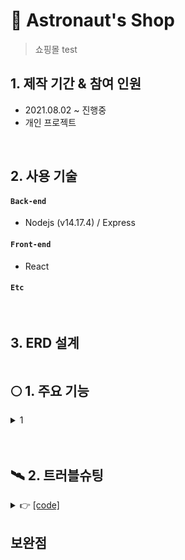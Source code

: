 # 🚀 Astronaut's Shop

> 쇼핑몰
> test
> </br>

## 1. 제작 기간 & 참여 인원

- 2021.08.02 ~ 진행중
- 개인 프로젝트

</br>

## 2. 사용 기술

#### `Back-end`

- Nodejs (v14.17.4)
  / Express

#### `Front-end`

- React

#### `Etc`

</br>

## 3. ERD 설계

![]()

## 🌕 1. 주요 기능

<details>
<summary>1</summary>
<div markdown="1">

### test 👉[code]()

- 할일을 입력하고 완료했으면 삭제 버튼을 눌러 삭제 할 수 있다. Local스토리지에 Todo 리스트가 저장되므로 페이지를 새로고침해도 사라지지 않는다.

  <br/>

<center><img src="#" width="600" height="200"/></center>

<br/>

</div>
</details>

<br/>
<br/>

## 🛰 2. 트러블슈팅

<details>
<summary> 👉 <a href="#">[code]</a></summary>
<div markdown="1">

you can do it.

</div>
</details>

## 보완점
